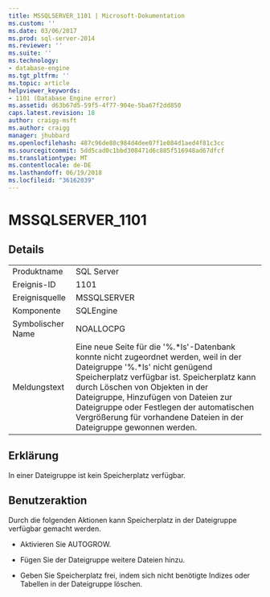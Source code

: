 ```yaml
---
title: MSSQLSERVER_1101 | Microsoft-Dokumentation
ms.custom: ''
ms.date: 03/06/2017
ms.prod: sql-server-2014
ms.reviewer: ''
ms.suite: ''
ms.technology:
- database-engine
ms.tgt_pltfrm: ''
ms.topic: article
helpviewer_keywords:
- 1101 (Database Engine error)
ms.assetid: d63b67d5-59f5-4f77-904e-5ba67f2dd850
caps.latest.revision: 18
author: craigg-msft
ms.author: craigg
manager: jhubbard
ms.openlocfilehash: 487c96de88c984d4dee07f1e084d1aed4f81c3cc
ms.sourcegitcommit: 5dd5cad0c1bbd308471d6c885f516948ad67dfcf
ms.translationtype: MT
ms.contentlocale: de-DE
ms.lasthandoff: 06/19/2018
ms.locfileid: "36162039"
---
```

# <a name="mssqlserver1101"></a>MSSQLSERVER_1101
    
## <a name="details"></a>Details  
  
|||  
|-|-|  
|Produktname|SQL Server|  
|Ereignis-ID|1101|  
|Ereignisquelle|MSSQLSERVER|  
|Komponente|SQLEngine|  
|Symbolischer Name|NOALLOCPG|  
|Meldungstext|Eine neue Seite für die '%.*ls'-Datenbank konnte nicht zugeordnet werden, weil in der Dateigruppe '%.\*ls' nicht genügend Speicherplatz verfügbar ist. Speicherplatz kann durch Löschen von Objekten in der Dateigruppe, Hinzufügen von Dateien zur Dateigruppe oder Festlegen der automatischen Vergrößerung für vorhandene Dateien in der Dateigruppe gewonnen werden.|  
  
## <a name="explanation"></a>Erklärung  
 In einer Dateigruppe ist kein Speicherplatz verfügbar.  
  
## <a name="user-action"></a>Benutzeraktion  
 Durch die folgenden Aktionen kann Speicherplatz in der Dateigruppe verfügbar gemacht werden.  
  
-   Aktivieren Sie AUTOGROW.  
  
-   Fügen Sie der Dateigruppe weitere Dateien hinzu.  
  
-   Geben Sie Speicherplatz frei, indem sich nicht benötigte Indizes oder Tabellen in der Dateigruppe löschen.  
  
  